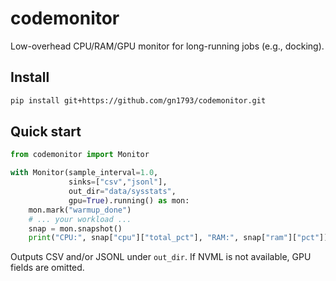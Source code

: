 # codemonitor

Low-overhead CPU/RAM/GPU monitor for long-running jobs (e.g., docking).

## Install

```bash
pip install git+https://github.com/gn1793/codemonitor.git
```

## Quick start

```python
from codemonitor import Monitor

with Monitor(sample_interval=1.0,
             sinks=["csv","jsonl"],
             out_dir="data/sysstats",
             gpu=True).running() as mon:
    mon.mark("warmup_done")
    # ... your workload ...
    snap = mon.snapshot()
    print("CPU:", snap["cpu"]["total_pct"], "RAM:", snap["ram"]["pct"])
```

Outputs CSV and/or JSONL under `out_dir`. If NVML is not available, GPU fields are omitted.
